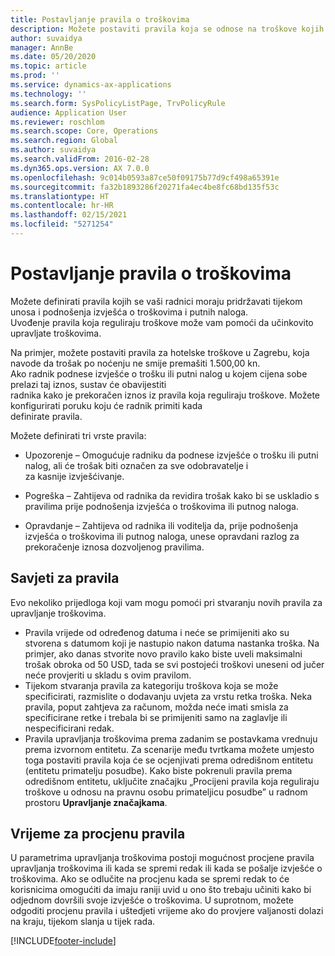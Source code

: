 ```yaml
---
title: Postavljanje pravila o troškovima
description: Možete postaviti pravila koja se odnose na troškove kojih se vaši radnici moraju pridržavati tijekom unosa i slanja izvješća o troškovima i putnih naloga u aplikaciji Microsoft Dynamics 365 Finance.
author: suvaidya
manager: AnnBe
ms.date: 05/20/2020
ms.topic: article
ms.prod: ''
ms.service: dynamics-ax-applications
ms.technology: ''
ms.search.form: SysPolicyListPage, TrvPolicyRule
audience: Application User
ms.reviewer: roschlom
ms.search.scope: Core, Operations
ms.search.region: Global
ms.author: suvaidya
ms.search.validFrom: 2016-02-28
ms.dyn365.ops.version: AX 7.0.0
ms.openlocfilehash: 9c014b0593a87ce50f09175b77d9cf498a65391e
ms.sourcegitcommit: fa32b1893286f20271fa4ec4be8fc68bd135f53c
ms.translationtype: HT
ms.contentlocale: hr-HR
ms.lasthandoff: 02/15/2021
ms.locfileid: "5271254"
---
```

# <a name="set-up-expense-policies"></a>Postavljanje pravila o troškovima

Možete definirati pravila kojih se vaši radnici moraju pridržavati tijekom unosa i podnošenja izvješća o troškovima i putnih naloga.         
Uvođenje pravila koja reguliraju troškove može vam pomoći da učinkovito upravljate troškovima.         

Na primjer, možete postaviti pravila za hotelske troškove u Zagrebu, koja navode da trošak po noćenju ne smije premašiti 1.500,00 kn.       
Ako radnik podnese izvješće o trošku ili putni nalog u kojem cijena sobe prelazi taj iznos, sustav će obavijestiti        
radnika kako je prekoračen iznos iz pravila koja reguliraju troškove. Možete konfigurirati poruku koju će radnik primiti kada        
definirate pravila.      
        
Možete definirati tri vrste pravila:         
        
- Upozorenje – Omogućuje radniku da podnese izvješće o trošku ili putni nalog, ali će trošak biti označen za sve odobravatelje i        
  za kasnije izvješćivanje.        

- Pogreška – Zahtijeva od radnika da revidira trošak kako bi se uskladio s pravilima prije podnošenja izvješća o troškovima ili putnog naloga.       
 
 - Opravdanje – Zahtijeva od radnika ili voditelja da, prije podnošenja izvješća o troškovima ili putnog naloga, unese opravdani razlog za prekoračenje iznosa dozvoljenog pravilima.        

## <a name="policy-tips"></a>Savjeti za pravila
Evo nekoliko prijedloga koji vam mogu pomoći pri stvaranju novih pravila za upravljanje troškovima. 
* Pravila vrijede od određenog datuma i neće se primijeniti ako su stvorena s datumom koji je nastupio nakon datuma nastanka troška. Na primjer, ako danas stvorite novo pravilo kako biste uveli maksimalni trošak obroka od 50 USD, tada se svi postojeći troškovi uneseni od jučer neće provjeriti u skladu s ovim pravilom.
* Tijekom stvaranja pravila za kategoriju troškova koja se može specificirati, razmislite o dodavanju uvjeta za vrstu retka troška. Neka pravila, poput zahtjeva za računom, možda neće imati smisla za specificirane retke i trebala bi se primijeniti samo na zaglavlje ili nespecificirani redak. 
* Pravila upravljanja troškovima prema zadanim se postavkama vrednuju prema izvornom entitetu. Za scenarije među tvrtkama možete umjesto toga postaviti pravila koja će se ocjenjivati prema odredišnom entitetu (entitetu primatelju posudbe). Kako biste pokrenuli pravila prema odredišnom entitetu, uključite značajku „Procijeni pravila koja reguliraju troškove u odnosu na pravnu osobu primateljicu posudbe” u radnom prostoru **Upravljanje značajkama**.

## <a name="when-to-evaluate-policies"></a>Vrijeme za procjenu pravila

U parametrima upravljanja troškovima postoji mogućnost procjene pravila upravljanja troškovima ili kada se spremi redak ili kada se pošalje izvješće o troškovima. Ako se odlučite na procjenu kada se spremi redak to će korisnicima omogućiti da imaju raniji uvid u ono što trebaju učiniti kako bi odjednom dovršili svoje izvješće o troškovima. U suprotnom, možete odgoditi procjenu pravila i uštedjeti vrijeme ako do provjere valjanosti dolazi na kraju, tijekom slanja u tijek rada.


[!INCLUDE[footer-include](../includes/footer-banner.md)]